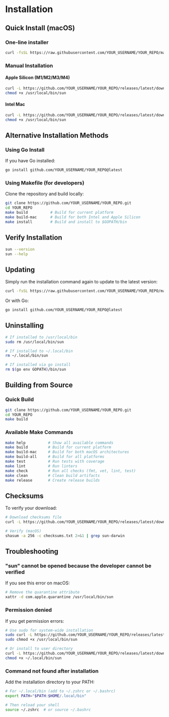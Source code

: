 # Installation

## Quick Install (macOS)

### One-line installer

```bash
curl -fsSL https://raw.githubusercontent.com/YOUR_USERNAME/YOUR_REPO/main/install.sh | bash
```

### Manual Installation

#### Apple Silicon (M1/M2/M3/M4)

```bash
curl -L https://github.com/YOUR_USERNAME/YOUR_REPO/releases/latest/download/sun-darwin-arm64 -o /usr/local/bin/sun
chmod +x /usr/local/bin/sun
```

#### Intel Mac

```bash
curl -L https://github.com/YOUR_USERNAME/YOUR_REPO/releases/latest/download/sun-darwin-amd64 -o /usr/local/bin/sun
chmod +x /usr/local/bin/sun
```

## Alternative Installation Methods

### Using Go Install

If you have Go installed:

```bash
go install github.com/YOUR_USERNAME/YOUR_REPO@latest
```

### Using Makefile (for developers)

Clone the repository and build locally:

```bash
git clone https://github.com/YOUR_USERNAME/YOUR_REPO.git
cd YOUR_REPO
make build          # Build for current platform
make build-mac      # Build for both Intel and Apple Silicon
make install        # Build and install to $GOPATH/bin
```

## Verify Installation

```bash
sun --version
sun --help
```

## Updating

Simply run the installation command again to update to the latest version:

```bash
curl -fsSL https://raw.githubusercontent.com/YOUR_USERNAME/YOUR_REPO/main/install.sh | bash
```

Or with Go:

```bash
go install github.com/YOUR_USERNAME/YOUR_REPO@latest
```

## Uninstalling

```bash
# If installed to /usr/local/bin
sudo rm /usr/local/bin/sun

# If installed to ~/.local/bin
rm ~/.local/bin/sun

# If installed via go install
rm $(go env GOPATH)/bin/sun
```

## Building from Source

### Quick Build

```bash
git clone https://github.com/YOUR_USERNAME/YOUR_REPO.git
cd YOUR_REPO
make build
```

### Available Make Commands

```bash
make help          # Show all available commands
make build         # Build for current platform
make build-mac     # Build for both macOS architectures
make build-all     # Build for all platforms
make test          # Run tests with coverage
make lint          # Run linters
make check         # Run all checks (fmt, vet, lint, test)
make clean         # Clean build artifacts
make release       # Create release builds
```

## Checksums

To verify your download:

```bash
# Download checksums file
curl -L https://github.com/YOUR_USERNAME/YOUR_REPO/releases/latest/download/sun_VERSION_checksums.txt -o checksums.txt

# Verify (macOS)
shasum -a 256 -c checksums.txt 2>&1 | grep sun-darwin
```

## Troubleshooting

### "sun" cannot be opened because the developer cannot be verified

If you see this error on macOS:

```bash
# Remove the quarantine attribute
xattr -d com.apple.quarantine /usr/local/bin/sun
```

### Permission denied

If you get permission errors:

```bash
# Use sudo for system-wide installation
sudo curl -L https://github.com/YOUR_USERNAME/YOUR_REPO/releases/latest/download/sun-darwin-arm64 -o /usr/local/bin/sun
sudo chmod +x /usr/local/bin/sun

# Or install to user directory
curl -L https://github.com/YOUR_USERNAME/YOUR_REPO/releases/latest/download/sun-darwin-arm64 -o ~/.local/bin/sun
chmod +x ~/.local/bin/sun
```

### Command not found after installation

Add the installation directory to your PATH:

```bash
# For ~/.local/bin (add to ~/.zshrc or ~/.bashrc)
export PATH="$PATH:$HOME/.local/bin"

# Then reload your shell
source ~/.zshrc  # or source ~/.bashrc
```
